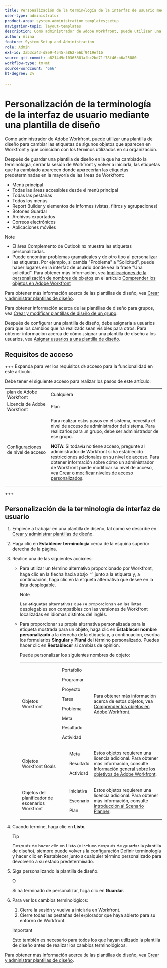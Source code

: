 ```yaml
---
title: Personalización de la terminología de la interfaz de usuario mediante una plantilla de diseño
user-type: administrator
product-area: system-administration;templates;setup
navigation-topic: layout-templates
description: Como administrador de Adobe Workfront, puede utilizar una plantilla de diseño para cambiar las etiquetas de algunos objetos que aparecen en Workfront y que coincidan con los términos utilizados en su organización.
author: Alina
feature: System Setup and Administration
role: Admin
exl-id: 3ab3ca43-d8e9-4545-a862-e6bf9419ef16
source-git-commit: a8214d9e10363881afbc2bd71f78f46cb6a25880
workflow-type: tm+mt
source-wordcount: '666'
ht-degree: 2%

---
```


# Personalización de la terminología de la interfaz de usuario mediante una plantilla de diseño

Como administrador de Adobe Workfront, puede utilizar una plantilla de diseño para cambiar las etiquetas de algunos objetos que aparecen en Workfront y que coincidan con los términos utilizados en su organización.

Después de guardar una plantilla de diseño en la que ha cambiado la terminología, cerrar la sesión de Workfront y volver a iniciarla, las etiquetas que ha cambiado aparecen donde aparecerían las etiquetas predeterminadas en la mayoría de las áreas de Workfront:

* Menú principal
* Todas las áreas accesibles desde el menú principal
* Todas las pestañas
* Todos los menús
* Report Builder y elementos de informes (vistas, filtros y agrupaciones)
* Botones Guardar
* Archivos exportados
* Correos electrónicos
* Aplicaciones móviles

>[!NOTE]
>
>* El área Complemento de Outlook no muestra las etiquetas personalizadas.
>* Puede encontrar problemas gramaticales y de otro tipo al personalizar las etiquetas. Por ejemplo, si cambia &quot;Problema&quot; a &quot;Solicitud&quot;, puede haber lugares en la interfaz de usuario donde vea la frase &quot;Una solicitud&quot;. Para obtener más información, vea [Implicaciones de la personalización de nombres de objetos](../../../workfront-basics/navigate-workfront/workfront-navigation/understand-objects.md#implications-of-customizing-object-names) en el artículo [Comprender los objetos en Adobe Workfront](../../../workfront-basics/navigate-workfront/workfront-navigation/understand-objects.md)
>

Para obtener más información acerca de las plantillas de diseño, vea [Crear y administrar plantillas de diseño](../../../administration-and-setup/customize-workfront/use-layout-templates/create-and-manage-layout-templates.md).

Para obtener información acerca de las plantillas de diseño para grupos, vea [Crear y modificar plantillas de diseño de un grupo](../../../administration-and-setup/manage-groups/work-with-group-objects/create-and-modify-a-groups-layout-templates.md).

Después de configurar una plantilla de diseño, debe asignarla a usuarios para que los cambios que ha realizado sean visibles para otros. Para obtener información acerca de cómo asignar una plantilla de diseño a los usuarios, vea [Asignar usuarios a una plantilla de diseño](../use-layout-templates/assign-users-to-layout-template.md).

## Requisitos de acceso

+++ Expanda para ver los requisitos de acceso para la funcionalidad en este artículo.

Debe tener el siguiente acceso para realizar los pasos de este artículo:

<table style="table-layout:auto"> 
 <col> 
 <col> 
 <tbody> 
  <tr> 
   <td role="rowheader">plan de Adobe Workfront</td> 
   <td>Cualquiera</td> 
  </tr> 
  <tr> 
   <td role="rowheader">Licencia de Adobe Workfront</td> 
   <td>Plan</td> 
  </tr> 
  <tr> 
   <td role="rowheader">Configuraciones de nivel de acceso</td> 
   <td> <p>Para realizar estos pasos en el sistema, necesita el nivel de acceso de administrador del sistema.
Para realizarlos para un grupo, debe ser administrador de ese grupo.</p> <p><b>NOTA</b>: Si todavía no tiene acceso, pregunte al administrador de Workfront si ha establecido restricciones adicionales en su nivel de acceso. Para obtener información sobre cómo un administrador de Workfront puede modificar su nivel de acceso, vea <a href="../../../administration-and-setup/add-users/configure-and-grant-access/create-modify-access-levels.md" class="MCXref xref">Crear o modificar niveles de acceso personalizados</a>.</p> </td> 
  </tr> 
 </tbody> 
</table>

+++

## Personalización de la terminología de interfaz de usuario

1. Empiece a trabajar en una plantilla de diseño, tal como se describe en [Crear y administrar plantillas de diseño](../../../administration-and-setup/customize-workfront/use-layout-templates/create-and-manage-layout-templates.md).
1. Haga clic en **Establecer terminología** cerca de la esquina superior derecha de la página.
1. Realice una de las siguientes acciones:

   * Para utilizar un término alternativo proporcionado por Workfront, haga clic en la flecha hacia abajo ![](assets/dropdown-arrow.png) junto a la etiqueta y, a continuación, haga clic en la etiqueta alternativa que desee en la lista desplegable.

     >[!NOTE]
     >
     >Las etiquetas alternativas que se proporcionan en las listas desplegables son compatibles con las versiones de Workfront localizadas en idiomas distintos del inglés.

   * Para proporcionar su propia alternativa personalizada para la etiqueta mostrada para un objeto, haga clic en **Establecer nombre personalizado** a la derecha de la etiqueta y, a continuación, escriba los formularios **Singular** y **Plural** del término personalizado. Puedes hacer clic en **Restablecer** si cambias de opinión.

     Puede personalizar los siguientes nombres de objeto:

     <table style="table-layout:auto">
      <col>
      <col>
      <col>
      <tbody>
       <tr>
        <td role="rowheader"><p>Objetos Workfront</p></td>
        <td>
          <p>Portafolio</p>
          <p>Programar</p>
          <p>Proyecto</p>
          <p>Tarea</p>
          <p>Problema</p>
          <p>Meta</p>
          <p>Resultado</p>
          <p>Actividad</p>
         </ul></td>
        <td><p>Para obtener más información acerca de estos objetos, vea <a href="../../../workfront-basics/navigate-workfront/workfront-navigation/understand-objects.md" class="MCXref xref">Comprender los objetos en Adobe Workfront</a>.</p></td>
       </tr>
       <tr>
        <td role="rowheader"><p>Objetos Workfront Goals</p></td>
        <td>
         <ul>
          <p>Meta</p>
          <p>Resultado</p>
          <p>Actividad</p>
         </ul></td>
        <td><p>Estos objetos requieren una licencia adicional. Para obtener más información, consulte <a href="../../../workfront-goals/goal-management/wf-goals-overview.md" class="MCXref xref">Información general sobre los objetivos de Adobe Workfront</a>.</p></td>
       </tr>
       <tr data-mc-conditions="">
        <td role="rowheader"><p>Objetos del planificador de escenarios Workfront</p></td>
        <td>
         <ul>
          <p>Iniciativa</p>
          <p>Escenario</p>
          <p>Plan </p>
         </ul></td>
        <td><p>Estos objetos requieren una licencia adicional. Para obtener más información, consulte <a href="../../../scenario-planner/get-started-with-scenario-planning.md" class="MCXref xref">Introducción al Scenario Planner</a>.</p></td>
       </tr>
      </tbody>
     </table>

1. Cuando termine, haga clic en **Listo**.

   >[!TIP]
   >
   >Después de hacer clic en Listo (e incluso después de guardar la plantilla de diseño), siempre puede volver a la configuración Definir terminología y hacer clic en Restablecer junto a cualquier término personalizado para devolverlo a su estado predeterminado.

1. Siga personalizando la plantilla de diseño.

   O

   Si ha terminado de personalizar, haga clic en **Guardar**.

1. Para ver los cambios terminológicos:

   1. Cierre la sesión y vuelva a iniciarla en Workfront.
   1. Cierre todas las pestañas del explorador que haya abierto para su entorno de Workfront.

   >[!IMPORTANT]
   >
   >Esto también es necesario para todos los que hayan utilizado la plantilla de diseño antes de realizar los cambios terminológicos.

Para obtener más información acerca de las plantillas de diseño, vea [Crear y administrar plantillas de diseño](../../../administration-and-setup/customize-workfront/use-layout-templates/create-and-manage-layout-templates.md).
